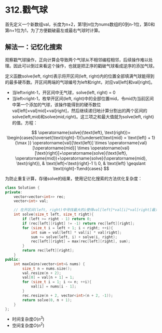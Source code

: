 # 312.戳气球

首先定义一个新数组val，长度为n+2，第1到n位为nums数组的0到n-1位，第0和第n+1位为1，为了方便戳破最左或最右气球时计算。

## 解法一：记忆化搜索

观察戳气球操作，正向计算会导致两个气球从不相邻编程相邻，后续操作难以处理。因此可以倒过来看这个操作，也就是把正序的戳破气球看成逆序的添加气球。

定义函数solve(left, right)表示将开区间(left, right)内的位置全部填满气球能得到的最多硬币数。开区间两端的气球编号为left和right，对应val[left]和val[right]。

- 当left$\geqslant$right-1，开区间中无气球，solve(left, right) = 0
- 当left$<$right-1，枚举开区间(left, right)中的全部位置mid，令mid为当前区间中第一个添加的气球，该操作能得到的硬币数位val[left]×val[mid]×val[right]，然后继续递归地计算分割出的两个区间的solve(left,mid)和solve(mid,right)。这三项之和最大值就为solve(left, right)的值。方程：

$$
\operatorname{solve}(\text{left}, \text{right})= \begin{cases}\overset{\text{right}-1}{\underset{\text{mid} = \text{left} + 1}{\max }} \operatorname{val}[\text{left}] \times \operatorname{val}[\operatorname{mid}] \times \operatorname{val}[\text{right}]+\operatorname{solve}(\text{left}, \operatorname{mid})+\operatorname{solve}(\operatorname{mid}, \text{right}), & \text{left}<\text{right}-1 \\ 0, & \text{left} \geqslant \text{right}-1\end{cases}
$$

为防止重复计算，存储solve的结果，使用记忆化搜索的方法优化复杂度：

```c++
class Solution {
private:
    vector<vector<int>> rec;
    vector<int> val;

    // 在开区间(left, right)中寻找最大的i使得val[left]*val[i]*val[right]最大
    int solve(size_t left, size_t right){
        if (left >= right - 1) return 0;
        if (rec[left][right] != -1) return rec[left][right];
        for (size_t i = left + 1; i < right; ++i){
            int sum = val[left] * val[i] * val[right];
            sum += solve(left, i) + solve(i, right);
            rec[left][right] = max(rec[left][right], sum);
        }
        return rec[left][right];
    }
public:
    int maxCoins(vector<int>& nums) {
        size_t n = nums.size();
        val.resize(n + 2);
        val[0] = val[n + 1] = 1;
        for (size_t i = 1; i <= n; ++i){
            val[i] = nums[i - 1];
        }
        rec.resize(n + 2, vector<int>(n + 2, -1));
        return solve(0, n + 1);
    }
};
```

- 时间复杂度$O(n^3)$
- 空间复杂度$O(n^2)$

